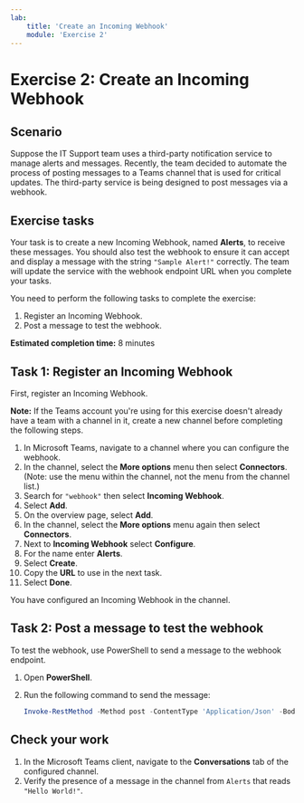 ```yaml
---
lab:
    title: 'Create an Incoming Webhook'
    module: 'Exercise 2'
---
```


# Exercise 2: Create an Incoming Webhook

## Scenario

Suppose the IT Support team uses a third-party notification service to manage alerts and messages. Recently, the team decided to automate the process of posting messages to a Teams channel that is used for critical updates.  The third-party service is being designed to post messages via a webhook.  

## Exercise tasks

Your task is to create a new Incoming Webhook, named **Alerts**, to receive these messages.  You should also test the webhook to ensure it can accept and display a message with the string `"Sample Alert!"` correctly. The team will update the service with the webhook endpoint URL when you complete your tasks.

You need to perform the following tasks to complete the exercise:

1. Register an Incoming Webhook.
2. Post a message to test the webhook.

**Estimated completion time:** 8 minutes

## Task 1: Register an Incoming Webhook

First, register an Incoming Webhook.

**Note:** If the Teams account you're using for this exercise doesn't already have a team with a channel in it, create a new channel before completing the following steps.

1. In Microsoft Teams, navigate to a channel where you can configure the webhook.
2. In the channel, select the **More options** menu then select **Connectors**.  (Note: use the menu within the channel, not the menu from the channel list.)
3. Search for `"webhook"` then select **Incoming Webhook**.
4. Select **Add**.
5. On the overview page, select **Add**.
6. In the channel, select the **More options** menu again then select **Connectors**.
7. Next to **Incoming Webhook** select **Configure**.
8. For the name enter **Alerts**.
9. Select **Create**.
10. Copy the **URL** to use in the next task.
11. Select **Done**.

You have configured an Incoming Webhook in the channel.

## Task 2: Post a message to test the webhook

To test the webhook, use PowerShell to send a message to the webhook endpoint.

1. Open **PowerShell**.
2. Run the following command to send the message:

     ```powershell
     Invoke-RestMethod -Method post -ContentType 'Application/Json' -Body '{"text":"Testing the Alerts endpoint."}' -Uri https://prosoftsys1.webhook.office.com/webhookb2/a0f6a407-939a-4d21-a84d-634fbd9367ee@905bf77f-fff7-4edb-b176-d206023157ea/IncomingWebhook/cabcab233a3f45658e5cdaa4e040f66c/de75fac6-a625-41e6-8734-330b4f22c386
    ```

## Check your work

1. In the Microsoft Teams client, navigate to the **Conversations** tab of the configured channel.
2. Verify the presence of a message in the channel from `Alerts` that reads `"Hello World!"`.
